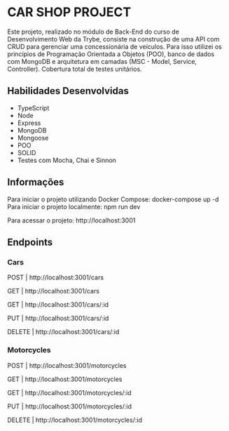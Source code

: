 # CAR SHOP PROJECT #

Este projeto, realizado no módulo de Back-End do curso de Desenvolvimento Web da Trybe, consiste na construção de uma API com CRUD para gerenciar uma concessionária de veículos. Para isso utilizei os princípios de Programação Orientada a Objetos (POO), banco de dados com MongoDB e arquitetura em camadas (MSC - Model, Service, Controller). Cobertura total de testes unitários.


## Habilidades Desenvolvidas ##

- TypeScript
- Node
- Express
- MongoDB
- Mongoose
- POO
- SOLID
- Testes com Mocha, Chai e Sinnon


## Informações ##

Para iniciar o projeto utilizando Docker Compose: docker-compose up -d
Para iniciar o projeto localmente: npm run dev

Para acessar o projeto: http://localhost:3001


## Endpoints ##

### Cars ###

POST | http://localhost:3001/cars

GET | http://localhost:3001/cars

GET | http://localhost:3001/cars/:id

PUT | http://localhost:3001/cars/:id

DELETE | http://localhost:3001/cars/:id

### Motorcycles ###

POST | http://localhost:3001/motorcycles

GET | http://localhost:3001/motorcycles

GET | http://localhost:3001/motorcycles/:id

PUT | http://localhost:3001/motorcycles/:id

DELETE | http://localhost:3001/motorcycles/:id

